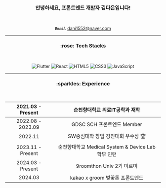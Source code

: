 

<div align="center">
<h3>안녕하세요, 프론트엔드 개발자 김다은입니다! </h3>
<br>
  
**`Email`** dani1552@naver.com
<br>
<hr>
<h3>:rose: Tech Stacks </h3>
<br>

![Flutter](https://img.shields.io/badge/Flutter-02569B?style=for-the-badge&logo=flutter&logoColor=white)
![React](https://img.shields.io/badge/React-20232A?style=for-the-badge&logo=react&logoColor=61DAFB)
![HTML5](https://img.shields.io/badge/html5-%23E34F26.svg?style=for-the-badge&logo=html5&logoColor=white)
![CSS3](https://img.shields.io/badge/css3-%231572B6.svg?style=for-the-badge&logo=css3&logoColor=white)
![JavaScript](https://img.shields.io/badge/javascript-%23323330.svg?style=for-the-badge&logo=javascript&logoColor=%23F7DF1E)
<hr>


<h3>:sparkles: Experience </h3>
<br>

| 2021.03 - Present | 순천향대학교 의료IT공학과 재학 |
| :---: | :---: |
| 2022.08 - 2023.09 | GDSC SCH 프론트엔드 Member |
| 2022.11 | SW중심대학 창업 경진대회 우수상 🏆 |
| 2023.11 - Present | 순천향대학교 Medical System & Device Lab 학부 인턴 |
| 2024.03 - Present | 9roomthon Univ 2기 미르미 |
| 2024.03 | kakao x groom 벚꽃톤 프론트엔드 |
</div>
